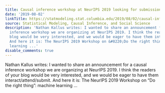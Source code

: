 ```yaml
---
title: Causal inference workshop at NeurIPS 2019 looking for submissions
date: '2019-08-02'
linkTitle: https://statmodeling.stat.columbia.edu/2019/08/02/causal-inference-workshop-at-neurips-2019-looking-for-submissions/
source: Statistical Modeling, Causal Inference, and Social Science
description: 'Nathan Kallus writes: I wanted to share an announcement for a causal
  inference workshop we are organizing at NeurIPS 2019. I think the readers of your
  blog would be very interested, and we would be eager to have them interact/attend/submit.
  And here it is: The NeurIPS 2019 Workshop on &#8220;Do the right thing&#8221;: machine
  learning ...'
disable_comments: true
---
```

Nathan Kallus writes: I wanted to share an announcement for a causal inference workshop we are organizing at NeurIPS 2019. I think the readers of your blog would be very interested, and we would be eager to have them interact/attend/submit. And here it is: The NeurIPS 2019 Workshop on &#8220;Do the right thing&#8221;: machine learning ...